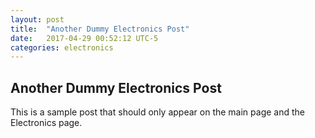 ```yaml
---
layout: post
title:  "Another Dummy Electronics Post"
date:   2017-04-29 00:52:12 UTC-5    
categories: electronics
---
```


## Another Dummy Electronics Post
This is a sample post that should only appear on the main page and the Electronics page.